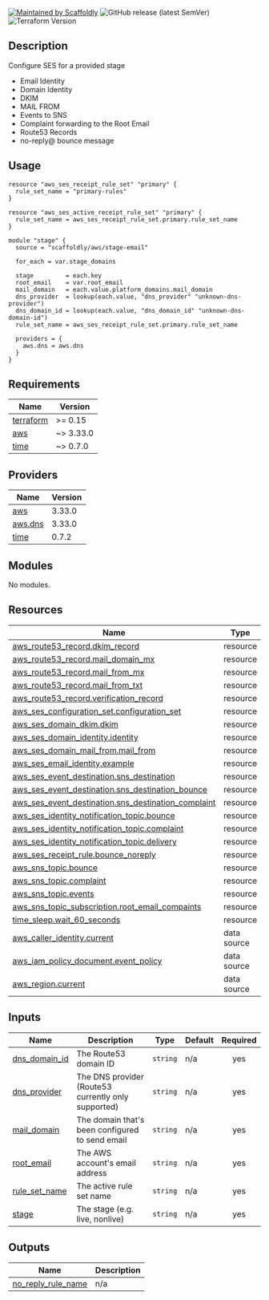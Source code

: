[![Maintained by Scaffoldly](https://img.shields.io/badge/maintained%20by-scaffoldly-blueviolet)](https://github.com/scaffoldly)
![GitHub release (latest SemVer)](https://img.shields.io/github/v/release/scaffoldly/terraform-aws-stage-email)
![Terraform Version](https://img.shields.io/badge/tf-%3E%3D1.0.4-blue.svg)

## Description

Configure SES for a provided stage

- Email Identity
- Domain Identity
- DKIM
- MAIL FROM
- Events to SNS
- Complaint forwarding to the Root Email
- Route53 Records
- no-reply@ bounce message

## Usage

```hcl
resource "aws_ses_receipt_rule_set" "primary" {
  rule_set_name = "primary-rules"
}

resource "aws_ses_active_receipt_rule_set" "primary" {
  rule_set_name = aws_ses_receipt_rule_set.primary.rule_set_name
}

module "stage" {
  source = "scaffoldly/aws/stage-email"

  for_each = var.stage_domains

  stage         = each.key
  root_email    = var.root_email
  mail_domain   = each.value.platform_domains.mail_domain
  dns_provider  = lookup(each.value, "dns_provider" "unknown-dns-provider")
  dns_domain_id = lookup(each.value, "dns_domain_id" "unknown-dns-domain-id")
  rule_set_name = aws_ses_receipt_rule_set.primary.rule_set_name

  providers = {
    aws.dns = aws.dns
  }
}
```

<!-- BEGIN_TF_DOCS -->
## Requirements

| Name | Version |
|------|---------|
| <a name="requirement_terraform"></a> [terraform](#requirement\_terraform) | >= 0.15 |
| <a name="requirement_aws"></a> [aws](#requirement\_aws) | ~> 3.33.0 |
| <a name="requirement_time"></a> [time](#requirement\_time) | ~> 0.7.0 |

## Providers

| Name | Version |
|------|---------|
| <a name="provider_aws"></a> [aws](#provider\_aws) | 3.33.0 |
| <a name="provider_aws.dns"></a> [aws.dns](#provider\_aws.dns) | 3.33.0 |
| <a name="provider_time"></a> [time](#provider\_time) | 0.7.2 |

## Modules

No modules.

## Resources

| Name | Type |
|------|------|
| [aws_route53_record.dkim_record](https://registry.terraform.io/providers/hashicorp/aws/latest/docs/resources/route53_record) | resource |
| [aws_route53_record.mail_domain_mx](https://registry.terraform.io/providers/hashicorp/aws/latest/docs/resources/route53_record) | resource |
| [aws_route53_record.mail_from_mx](https://registry.terraform.io/providers/hashicorp/aws/latest/docs/resources/route53_record) | resource |
| [aws_route53_record.mail_from_txt](https://registry.terraform.io/providers/hashicorp/aws/latest/docs/resources/route53_record) | resource |
| [aws_route53_record.verification_record](https://registry.terraform.io/providers/hashicorp/aws/latest/docs/resources/route53_record) | resource |
| [aws_ses_configuration_set.configuration_set](https://registry.terraform.io/providers/hashicorp/aws/latest/docs/resources/ses_configuration_set) | resource |
| [aws_ses_domain_dkim.dkim](https://registry.terraform.io/providers/hashicorp/aws/latest/docs/resources/ses_domain_dkim) | resource |
| [aws_ses_domain_identity.identity](https://registry.terraform.io/providers/hashicorp/aws/latest/docs/resources/ses_domain_identity) | resource |
| [aws_ses_domain_mail_from.mail_from](https://registry.terraform.io/providers/hashicorp/aws/latest/docs/resources/ses_domain_mail_from) | resource |
| [aws_ses_email_identity.example](https://registry.terraform.io/providers/hashicorp/aws/latest/docs/resources/ses_email_identity) | resource |
| [aws_ses_event_destination.sns_destination](https://registry.terraform.io/providers/hashicorp/aws/latest/docs/resources/ses_event_destination) | resource |
| [aws_ses_event_destination.sns_destination_bounce](https://registry.terraform.io/providers/hashicorp/aws/latest/docs/resources/ses_event_destination) | resource |
| [aws_ses_event_destination.sns_destination_complaint](https://registry.terraform.io/providers/hashicorp/aws/latest/docs/resources/ses_event_destination) | resource |
| [aws_ses_identity_notification_topic.bounce](https://registry.terraform.io/providers/hashicorp/aws/latest/docs/resources/ses_identity_notification_topic) | resource |
| [aws_ses_identity_notification_topic.complaint](https://registry.terraform.io/providers/hashicorp/aws/latest/docs/resources/ses_identity_notification_topic) | resource |
| [aws_ses_identity_notification_topic.delivery](https://registry.terraform.io/providers/hashicorp/aws/latest/docs/resources/ses_identity_notification_topic) | resource |
| [aws_ses_receipt_rule.bounce_noreply](https://registry.terraform.io/providers/hashicorp/aws/latest/docs/resources/ses_receipt_rule) | resource |
| [aws_sns_topic.bounce](https://registry.terraform.io/providers/hashicorp/aws/latest/docs/resources/sns_topic) | resource |
| [aws_sns_topic.complaint](https://registry.terraform.io/providers/hashicorp/aws/latest/docs/resources/sns_topic) | resource |
| [aws_sns_topic.events](https://registry.terraform.io/providers/hashicorp/aws/latest/docs/resources/sns_topic) | resource |
| [aws_sns_topic_subscription.root_email_compaints](https://registry.terraform.io/providers/hashicorp/aws/latest/docs/resources/sns_topic_subscription) | resource |
| [time_sleep.wait_60_seconds](https://registry.terraform.io/providers/hashicorp/time/latest/docs/resources/sleep) | resource |
| [aws_caller_identity.current](https://registry.terraform.io/providers/hashicorp/aws/latest/docs/data-sources/caller_identity) | data source |
| [aws_iam_policy_document.event_policy](https://registry.terraform.io/providers/hashicorp/aws/latest/docs/data-sources/iam_policy_document) | data source |
| [aws_region.current](https://registry.terraform.io/providers/hashicorp/aws/latest/docs/data-sources/region) | data source |

## Inputs

| Name | Description | Type | Default | Required |
|------|-------------|------|---------|:--------:|
| <a name="input_dns_domain_id"></a> [dns\_domain\_id](#input\_dns\_domain\_id) | The Route53 domain ID | `string` | n/a | yes |
| <a name="input_dns_provider"></a> [dns\_provider](#input\_dns\_provider) | The DNS provider (Route53 currently only supported) | `string` | n/a | yes |
| <a name="input_mail_domain"></a> [mail\_domain](#input\_mail\_domain) | The domain that's been configured to send email | `string` | n/a | yes |
| <a name="input_root_email"></a> [root\_email](#input\_root\_email) | The AWS account's email address | `string` | n/a | yes |
| <a name="input_rule_set_name"></a> [rule\_set\_name](#input\_rule\_set\_name) | The active rule set name | `string` | n/a | yes |
| <a name="input_stage"></a> [stage](#input\_stage) | The stage (e.g. live, nonlive) | `string` | n/a | yes |

## Outputs

| Name | Description |
|------|-------------|
| <a name="output_no_reply_rule_name"></a> [no\_reply\_rule\_name](#output\_no\_reply\_rule\_name) | n/a |
<!-- END_TF_DOCS -->
